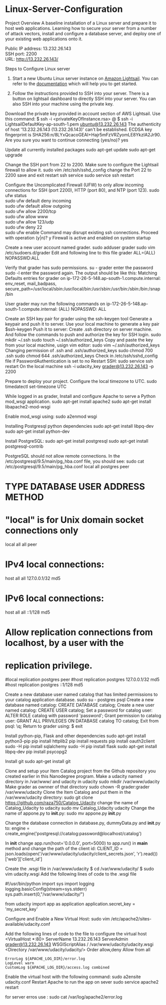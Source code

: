# Linux-Server-Configuration
Project Overview
A baseline installation of a Linux server and prepare it to host web applications. Learning how to secure your server from a number of attack vectors, install and configure a database server, and deploy one of your existing web applications onto it.

Public IP address: 13.232.26.143</br>
SSH port: 2200</br>
URL: http://13.232.26.143/ </br>

Steps to Configure Linux server
1. Start a new Ubuntu Linux server instance on <a target="_blank" href="https://lightsail.aws.amazon.com">Amazon Lightsail</a>.
You can refer to the <a href="https://aws.amazon.com/documentation/lightsail/" rel="nofollow">documentation</a> which will help you to get started.

2. Follow the instructions provided to SSH into your server.
There is a button on lightsail dashboard to directly SSH into your server. You can also SSH into your machine using the private key.

Download the private key provided in account section of AWS Lightsail.
Use this command: $ ssh -i <privateKeyOfInstance.rsa> <Username>@<Public IP address>
$ ssh -i LightsailDefaultKey-ap-south-1.pem ubuntu@13.232.26.143
The authenticity of host '13.232.26.143 (13.232.26.143)' can't be established.
ECDSA key fingerprint is SHA256:n/8LYxQcacoGEAI+Hajr5mFzVRZyomLE8YkzIA2Jr90.
Are you sure you want to continue connecting (yes/no)? yes

Update all currently installed packages
sudo apt-get update
sudo apt-get upgrade


Change the SSH port from 22 to 2200. Make sure to configure the Lightsail firewall to allow it.
sudo vim /etc/ssh/sshd_config
change the Port 22 to 2200
save and exit
restart ssh service
sudo service ssh restart


Configure the Uncomplicated Firewall (UFW) to only allow incoming connections for SSH (port 2200), HTTP (port 80), and NTP (port 123).
sudo ufw status                  
sudo ufw default deny incoming   
sudo ufw default allow outgoing  
sudo ufw allow 2200/tcp          
sudo ufw allow www               
sudo ufw allow 123/udp           
sudo ufw deny 22  
sudo ufw enable
Command may disrupt existing ssh connections. Proceed with operation (y|n)? y
Firewall is active and enabled on system startup

Create a new user account named grader.
sudo adduser grader
sudo vim /etc/sudoers.d/grader
Edit and following line to this file
grader ALL=(ALL) NOPASSWD:ALL

Verify that grader has sudo permissions. 
su - grader 
enter the password 
sudo -l 
enter the password again. The output should be like this:
Matching Defaults entries for grader on
    ip-172-26-5-148.ap-south-1.compute.internal:
    env_reset, mail_badpass,
    secure_path=/usr/local/sbin\:/usr/local/bin\:/usr/sbin\:/usr/bin\:/sbin\:/bin\:/snap/bin

User grader may run the following commands on
        ip-172-26-5-148.ap-south-1.compute.internal:
    (ALL) NOPASSWD: ALL

	
Create an SSH key pair for grader using the ssh-keygen tool
Generate a keypair and push it to server. Use your local machine to generate a key pair
$ssh-keygen 
Push it to server: Create .ssh directory on server machine. And follow the commands to push and authorize the key for SSH login.
sudo mkdir ~/.ssh
sudo touch ~/.ssh/authorized_keys
Copy and paste the key from your local machine, usign vim editor:
sudo vim ~/.ssh/authorized_keys
Changing permission of .ssh and .ssh/authorized_keys
sudo chmod 700 .ssh
sudo chmod 644 .ssh/authorized_keys
Check in /etc/ssh/sshd_config file if PasswordAuthentication is set to no
Restart SSH: sudo service ssh restart
On the local machine
ssh -i udacity_key grader@13.232.26.143 -p 2200


Prepare to deploy your project.
Configure the local timezone to UTC.
sudo timedatectl set-timezone UTC

While logged in as grader, Install and configure Apache to serve a Python mod_wsgi application.
sudo apt-get install apache2 
sudo apt-get install libapache2-mod-wsgi

Enable mod_wsgi using: 
sudo a2enmod wsgi

Installing Postgresql python dependencies
sudo apt-get install libpq-dev 
sudo apt-get install python-dev

Install PostgreSQL: 
sudo apt-get install postgresql
sudo apt-get install postgresql-contrib

PostgreSQL should not allow remote connections. In the /etc/postgresql/9.5/main/pg_hba.conf file, you should see:
sudo cat /etc/postgresql/9.5/main/pg_hba.conf
local   all             postgres                                peer

# TYPE  DATABASE        USER            ADDRESS                 METHOD

# "local" is for Unix domain socket connections only
local   all             all                                     peer
# IPv4 local connections:
host    all             all             127.0.0.1/32            md5
# IPv6 local connections:
host    all             all             ::1/128                 md5
# Allow replication connections from localhost, by a user with the
# replication privilege.
#local   replication     postgres                                peer
#host    replication     postgres        127.0.0.1/32            md5
#host    replication     postgres        ::1/128                 md5


Create a new database user named catalog that has limited permissions to your catalog application database.
sudo su - postgres
psql
Create a new database named catalog:  CREATE DATABASE catalog;
Create a new user named catalog:  CREATE USER catalog;
Set a password for catalog user:  ALTER ROLE catalog with password 'password';
Grant permission to catalog user:  GRANT ALL PRIVILEGES ON DATABASE catalog TO catalog;
Exit from psql:  \q;
Return to grader using: $ exit


Install python-pip, Flask and other dependencies
sudo apt-get install python3-pip
pip install httplib2
pip install requests
pip install oauth2client
sudo -H pip install sqlalchemy
sudo -H pip install flask
sudo apt-get install libpq-dev
pip install psycopg2



Install git
sudo apt-get install git

Clone and setup your Item Catalog project from the Github repository you created earlier in this Nanodegree program.
Make a udacity named directory in /var/www/ and udacity in udacity
sudo mkdir /var/www/udacity
Make grader as ownner of that directory
sudo chown -R grader:grader /var/www/udacity
Clone the Item Catalog and put them in the /var/www/udacity directory:
sudo git clone https://github.com/raza750/Catalog_Udacity
change the name of Catalog_Udacity to udacity
sudo mv Catalog_Udacity udacity
Change the name of appone.py to __init__.py:
sudo mv appone.py __init__.py

Change the database connection in database.py, dummyData.py and __init__.py to:
engine = create_engine('postgresql://catalog:password@localhost/catalog')

In __init__ change app.run(host='0.0.0.0', port=5000) to app.run() in __main__ method and change the path of the client id:
CLIENT_ID = json.loads(open('/var/www/udacity/udacity/client_secrets.json', 'r').read())['web']['client_id']

Create the .wsgi file in /var/www/udacity 
$ cd /var/www/udacity/
$ sudo vim udacity.wsgi
Add the following lines of code to the .wsgi file

#!/usr/bin/python
import sys
import logging
logging.basicConfig(stream=sys.stderr)
sys.path.insert(0,"/var/www/udacity/")

from udacity import app as application
application.secret_key = 'my_secret_key'


Configure and Enable a New Virtual Host:
sudo vim /etc/apache2/sites-available/udacity.conf

Add the following lines of code to the file to configure the virtual host
<VirtualHost *:80>
	ServerName 13.232.26.143
	ServerAdmin grader@13.232.26.143
	WSGIScriptAlias / /var/www/udacity/udacity.wsgi
	<Directory /var/www/udacity/udacity/>
		Order allow,deny
		Allow from all
	</Directory>
	
	ErrorLog ${APACHE_LOG_DIR}/error.log
	LogLevel warn
	CustomLog ${APACHE_LOG_DIR}/access.log combined
</VirtualHost>

Enable the virtual host with the following command:
sudo a2ensite udacity.conf
Restart Apache to run the app on sever
sudo service apache2 restart

for server erros use :
sudo cat /var/log/apache2/error.log

